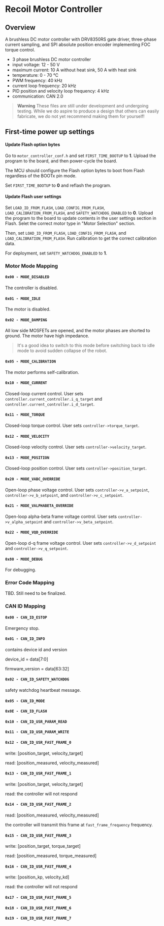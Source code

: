 # Recoil Motor Controller

## Overview

A brushless DC motor controller with DRV8350RS gate driver, three-phase current sampling, and SPI absolute position encoder implementing FOC torque control.


- 3 phase brushless DC motor controller 
- input voltage: 12 - 50 V
- maximum current: 10 A without heat sink, 50 A with heat sink
- temperature: 0 - 70 ℃
- PWM frequency: 40 kHz
- current loop frequency: 20 kHz
- PID position and velocity loop frequency: 4 kHz
- communication: CAN 2.0

> **Warning**
> These files are still under development and undergoing testing. While we do
> aspire to produce a design that others can easily fabricate, we do not yet
> recommend making them for yourself! 


## First-time power up settings

#### Update Flash option bytes

Go to `motor_controller_conf.h` and set `FIRST_TIME_BOOTUP` to **1**. Upload the program to the board, and then power-cycle the board. 

The MCU should configure the Flash option bytes to boot from Flash regardless of the BOOTx pin mode.

Set `FIRST_TIME_BOOTUP` to **0** and reflash the program.


#### Update Flash user settings

Set `LOAD_ID_FROM_FLASH`, `LOAD_CONFIG_FROM_FLASH`, `LOAD_CALIBRATION_FROM_FLASH`, and `SAFETY_WATCHDOG_ENABLED` to **0**. Upload the program to the board to update contents in the user settings section in Flash. Selet the correct motor type in "Motor Selection" section.

Then, set `LOAD_ID_FROM_FLASH`, `LOAD_CONFIG_FROM_FLASH`, and `LOAD_CALIBRATION_FROM_FLASH`. Run calibration to get the correct calibration data.

For deployment, set `SAFETY_WATCHDOG_ENABLED` to **1**.


### Motor Mode Mapping

#### `0x00 - MODE_DISABLED`

The controller is disabled.

#### `0x01 - MODE_IDLE`

The motor is disabled.

#### `0x02 - MODE_DAMPING`

All low side MOSFETs are opened, and the motor phases are shorted to ground. The motor have high impedance. 

> It's a good idea to switch to this mode before switching back to idle mode to avoid sudden collapse of the robot.

#### `0x05 - MODE_CALIBRATION`

The motor performs self-calibration.

#### `0x10 - MODE_CURRENT`

Closed-loop current control. User sets `controller.current_controller.i_q_target` and `controller.current_controller.i_d_target`.

#### `0x11 - MODE_TORQUE`

Closed-loop torque control. User sets `controller->torque_target`.

#### `0x12 - MODE_VELOCITY`

Closed-loop velocity control. User sets `controller->velocity_target`.

#### `0x13 - MODE_POSITION`

Closed-loop position control. User sets `controller->position_target`.

#### `0x20 - MODE_VABC_OVERRIDE`

Open-loop phase voltage control. User sets `controller->v_a_setpoint`, `controller->v_b_setpoint`, and `controller->v_c_setpoint`.

#### `0x21 - MODE_VALPHABETA_OVERRIDE`

Open-loop alpha-beta frame voltage control. User sets `controller->v_alpha_setpoint` and `controller->v_beta_setpoint`.

#### `0x22 - MODE_VQD_OVERRIDE`

Open-loop d-q frame voltage control. User sets `controller->v_d_setpoint` and `controller->v_q_setpoint`.

#### `0x80 - MODE_DEBUG`

For debugging.


### Error Code Mapping

TBD. Still need to be finalized.

### CAN ID Mapping

#### `0x00 - CAN_ID_ESTOP`

Emergency stop.

#### `0x01 - CAN_ID_INFO`

contains device id and version

device_id = data[7:0]

firmware_version = data[63:32]

#### `0x02 - CAN_ID_SAFETY_WATCHDOG`

safety watchdog heartbeat message.

#### `0x05 - CAN_ID_MODE`

#### `0x0E - CAN_ID_FLASH`

#### `0x10 - CAN_ID_USR_PARAM_READ`

<!--
[value, setting_idx]

| setting field               | setting_idx | setting_idx (hex) |
| --------------------------- | ----------- | ----------------- |
| CMD_ENCODER_CPR             | 16  | 0x10              |
| CMD_ENCODER_OFFSET          | 17  | 0x11              |
| CMD_ENCODER_FILTER          | 18  | 0x12              |
| CMD_ENCODER_FLUX_OFFSET     | 19  | 0x13           |
| CMD_ENCODER_POSITION_RAW    | 20  | 0x14              |
| CMD_ENCODER_N_ROTATIONS     | 21  | 0x15              |
| CMD_POWERSTAGE_VOLTAGE_THRESHOLD_LOW      | 5  | 0x16              |
| CMD_POWERSTAGE_VOLTAGE_THRESHOLD_HIGH     | 6  | 0x17              |
| CMD_POWERSTAGE_FILTER                     | 7  | 0x18              |
| CMD_POWERSTAGE_BUS_VOLTAGE_MEASURED       | 8  | 0x19              |
| CMD_MOTOR_POLE_PAIR         | 9  | 0x19              |
| CMD_MOTOR_KV                | 10 | 0x1A              |
| CMD_MOTOR_PHASE_ORDER       | 11 | 0x1B              |
| CMD_MOTOR_FLUX_OFFSET       | 12 | 0x1C              |
| CMD_CURRENT_KP              | 13 | 0x1D              |
| CMD_CURRENT_KI              | 14 | 0x1E              |
| CMD_CURRENT_LIMIT           | 15 | 0x1F              |
| CMD_CURRENT_IA_MEASURED     | 16 | 0x10              |
| CMD_CURRENT_IB_MEASURED     | 17 | 0x11              |
| CMD_CURRENT_IC_MEASURED     | 18 | 0x12              |
| CMD_CURRENT_VA_SETPOINT     | 19 | 0x13              |
| CMD_CURRENT_VB_SETPOINT     | 20 | 0x14              |
| CMD_CURRENT_VC_SETPOINT     | 21 | 0x15              |
| CMD_CURRENT_IALPHA_MEASURED | 22 | 0x16              |
| CMD_CURRENT_IBETA_MEASURED  | 23 | 0x17              |
| CMD_CURRENT_VALPHA_SETPOINT | 24 | 0x18              |
| CMD_CURRENT_VBETA_SETPOINT  | 25 | 0x19              |
| CMD_CURRENT_VQ_TARGET       | 26 | 0x1A              |
| CMD_CURRENT_VD_TARGET       | 27 | 0x1B              |
| CMD_CURRENT_VQ_SETPOINT     | 28 | 0x1C              |
| CMD_CURRENT_VD_SETPOINT     | 29 | 0x1D              |
| CMD_CURRENT_IQ_TARGET       | 30 | 0x1E              |
| CMD_CURRENT_ID_TARGET       | 31 | 0x1F              |
| CMD_CURRENT_IQ_MEASURED     | 32 | 0x20              |
| CMD_CURRENT_ID_MEASURED     | 33 | 0x21              |
| CMD_CURRENT_IQ_SETPOINT     | 34 | 0x22              |
| CMD_CURRENT_ID_SETPOINT     | 35 | 0x23              |
| CMD_CURRENT_IQ_INTEGRATOR   | 36 | 0x24              |
| CMD_CURRENT_ID_INTEGRATOR   | 37 | 0x25              |
| CMD_POSITION_KP             | 38 | 0x26              |
| CMD_POSITION_KI             | 39 | 0x27              |
| CMD_VELOCITY_KP             | 40 | 0x28              |
| CMD_VELOCITY_KI             | 41 | 0x29              |
| CMD_TORQUE_LIMIT            | 42 | 0x2A              |
| CMD_VELOCITY_LIMIT          | 43 | 0x2B              |
| CMD_POSITION_LIMIT_LOW      | 44 | 0x2C              |
| CMD_POSITION_LIMIT_HIGH     | 45 | 0x2D              |
| CMD_TORQUE_TARGET           | 46 | 0x2E              |
| CMD_TORQUE_MEASURED         | 47 | 0x2F              |
| CMD_TORQUE_SETPOINT         | 48 | 0x30              |
| CMD_VELOCITY_TARGET         | 49 | 0x31              |
| CMD_VELOCITY_MEASURED       | 50 | 0x32              |
| CMD_VELOCITY_SETPOINT       | 51 | 0x33              |
| CMD_POSITION_TARGET         | 52 | 0x34              |
| CMD_POSITION_MEASURED       | 53 | 0x35              |
| CMD_POSITION_SETPOINT       | 54 | 0x36              |
| CMD_VELOCITY_INTEGRATOR     | 55 | 0x37              |
| CMD_POSITION_INTEGRATOR     | 56 | 0x38              |

-->

#### `0x11 - CAN_ID_USR_PARAM_WRITE`

#### `0x12 - CAN_ID_USR_FAST_FRAME_0`

write: [position_target, velocity_target]

read: [position_measured, velocity_measured]

#### `0x13 - CAN_ID_USR_FAST_FRAME_1`

write: [position_target, velocity_target]

read: the controller will not respond

#### `0x14 - CAN_ID_USR_FAST_FRAME_2`

read: [position_measured, velocity_measured]

the controller will transmit this frame at `fast_frame_frequency` frequency.

#### `0x15 - CAN_ID_USR_FAST_FRAME_3`

write: [position_target, torque_target]

read: [position_measured, torque_measured]

#### `0x16 - CAN_ID_USR_FAST_FRAME_4`

write: [position_kp, velocity_kd]

read: the controller will not respond

#### `0x17 - CAN_ID_USR_FAST_FRAME_5`

#### `0x18 - CAN_ID_USR_FAST_FRAME_6`

#### `0x19 - CAN_ID_USR_FAST_FRAME_7`

